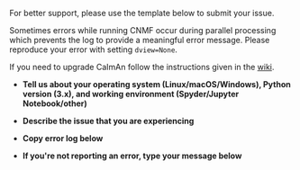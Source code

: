 For better support, please use the template below to submit your issue.

Sometimes errors while running CNMF occur during parallel processing which prevents the log to provide a meaningful error message.
Please reproduce your error with setting `dview=None`.

If you need to upgrade CaImAn follow the instructions given in the [wiki](https://github.com/flatironinstitute/CaImAn/wiki/Updating-CaImAn).

- **Tell us about your operating system (Linux/macOS/Windows), Python version (3.x), and working environment (Spyder/Jupyter Notebook/other)**



- **Describe the issue that you are experiencing**



- **Copy error log below**



- **If you're not reporting an error, type your message below**
